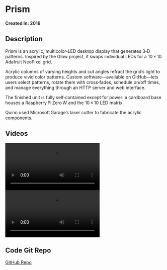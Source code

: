 # Prism

**Created In: 2016**

## Description

Prism is an acrylic, multicolor‑LED desktop display that generates 3‑D patterns. Inspired by the Glow project, it swaps individual LEDs for a 10 × 10 Adafruit NeoPixel grid.

Acrylic columns of varying heights and cut angles refract the grid’s light to produce vivid color patterns. Custom software—available on GitHub—lets users select patterns, rotate them with cross‑fades, schedule on/off times, and manage everything through an HTTP server and web interface.

The finished unit is fully self‑contained except for power: a cardboard base houses a Raspberry Pi Zero W and the 10 × 10 LED matrix.

Quinn used Microsoft Garage’s laser cutter to fabricate the acrylic components.

## Videos

![type:video](./assets/prism/final.mp4)
![type:video](./assets/prism/prototype.mp4)

## Code Git Repo

[GitHub Repo](https://github.com/QuinnDamerell/Prism)
